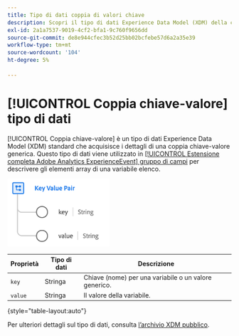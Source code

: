 ```yaml
---
title: Tipo di dati coppia di valori chiave
description: Scopri il tipo di dati Experience Data Model (XDM) della coppia di valori chiave.
exl-id: 2a1a7537-9019-4cf2-bfa1-9c760f9656dd
source-git-commit: de8e944cfec3b52d25bb02bcfebe57d6a2a35e39
workflow-type: tm+mt
source-wordcount: '104'
ht-degree: 5%

---
```


# [!UICONTROL Coppia chiave-valore] tipo di dati

[!UICONTROL Coppia chiave-valore] è un tipo di dati Experience Data Model (XDM) standard che acquisisce i dettagli di una coppia chiave-valore generica. Questo tipo di dati viene utilizzato in [[!UICONTROL Estensione completa Adobe Analytics ExperienceEvent] gruppo di campi](../field-groups/event/analytics-full-extension.md) per descrivere gli elementi array di una variabile elenco.

![Struttura della coppia di valori chiave](../images/data-types/key-value-pair.png)

| Proprietà | Tipo di dati | Descrizione |
| --- | --- | --- |
| `key` | Stringa | Chiave (nome) per una variabile o un valore generico. |
| `value` | Stringa | Il valore della variabile. |

{style="table-layout:auto"}

Per ulteriori dettagli sul tipo di dati, consulta [l’archivio XDM pubblico](https://github.com/adobe/xdm/blob/master/extensions/adobe/experience/analytics/keyvalue.schema.json).
